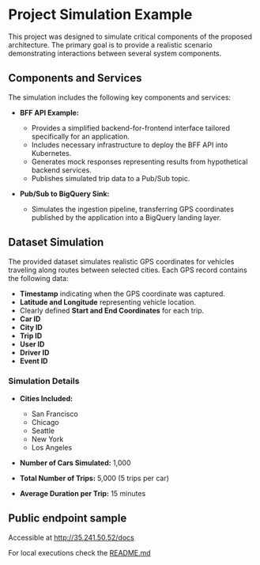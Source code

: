 
# Project Simulation Example

This project was designed to simulate critical components of the proposed architecture. The primary goal is to provide a realistic scenario demonstrating interactions between several system components.

## Components and Services

The simulation includes the following key components and services:

- **BFF API Example:** 
  - Provides a simplified backend-for-frontend interface tailored specifically for an application.
  - Includes necessary infrastructure to deploy the BFF API into Kubernetes.
  - Generates mock responses representing results from hypothetical backend services.
  - Publishes simulated trip data to a Pub/Sub topic.

- **Pub/Sub to BigQuery Sink:**
  - Simulates the ingestion pipeline, transferring GPS coordinates published by the application into a BigQuery landing layer.

## Dataset Simulation

The provided dataset simulates realistic GPS coordinates for vehicles traveling along routes between selected cities. Each GPS record contains the following data:

- **Timestamp** indicating when the GPS coordinate was captured.
- **Latitude and Longitude** representing vehicle location.
- Clearly defined **Start and End Coordinates** for each trip.
- **Car ID**
- **City ID**
- **Trip ID**
- **User ID**
- **Driver ID**
- **Event ID**

### Simulation Details

- **Cities Included:**
  - San Francisco
  - Chicago
  - Seattle
  - New York
  - Los Angeles

- **Number of Cars Simulated:** 1,000
- **Total Number of Trips:** 5,000 (5 trips per car)
- **Average Duration per Trip:** 15 minutes

## Public endpoint sample

Accessible at http://35.241.50.52/docs

For local executions check the [README.md](../../src/README.md)
